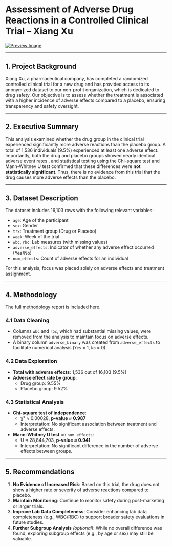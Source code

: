 # Assessment of Adverse Drug Reactions in a Controlled Clinical Trial – Xiang Xu

[![Preview Image](https://github.com/TiffanyNwanne/Assessment-of-Adverse-Drug-Reactions-in-a-Controlled-Clinical-Trial-Xiang-Xu/blob/main/Dashboard.png)](https://github.com/TiffanyNwanne/Assessment-of-Adverse-Drug-Reactions-in-a-Controlled-Clinical-Trial-Xiang-Xu/blob/main/Dashboard.png)

---

## **1. Project Background**

Xiang Xu, a pharmaceutical company, has completed a randomized controlled clinical trial for a new drug and has provided access to its anonymized dataset to our non-profit organization, which is dedicated to drug safety. Our objective is to assess whether the treatment is associated with a higher incidence of adverse effects compared to a placebo, ensuring transparency and safety oversight.

---

## **2. Executive Summary**

This analysis examined whether the drug group in the clinical trial experienced significantly more adverse reactions than the placebo group. A total of 1,536 individuals (9.5%) experienced at least one adverse effect. Importantly, both the drug and placebo groups showed nearly identical adverse event rates , and statistical testing using the Chi-square test and Mann-Whitney U test confirmed that these differences were **not statistically significant**. Thus, there is no evidence from this trial that the drug causes more adverse effects than the placebo.

---

## **3. Dataset Description**

The dataset includes 16,103 rows with the following relevant variables:

- `age`: Age of the participant
- `sex`: Gender
- `trx`: Treatment group (Drug or Placebo)
- `week`: Week of the trial
- `wbc`, `rbc`: Lab measures (with missing values)
- `adverse_effects`: Indicator of whether any adverse effect occurred (Yes/No)
- `num_effects`: Count of adverse effects for an individual

For this analysis, focus was placed solely on adverse effects and treatment assignment.

---

## **4. Methodology**
The full [methodology](https://github.com/TiffanyNwanne/Assessment-of-Adverse-Drug-Reactions-in-a-Controlled-Clinical-Trial-Xiang-Xu/blob/main/Methodology.pdf) report is included here.

### **4.1 Data Cleaning**

- Columns `wbc` and `rbc`, which had substantial missing values, were removed from the analysis to maintain focus on adverse effects.
- A binary column `adverse_binary` was created from `adverse_effects` to facilitate numerical analysis (`Yes` = 1, `No` = 0).

### **4.2 Data Exploration**

- **Total with adverse effects**: 1,536 out of 16,103 (9.5%)
- **Adverse effect rate by group**:
    - Drug group: 9.55%
    - Placebo group: 9.52%

### **4.3 Statistical Analysis**

- **Chi-square test of independence**:
    - χ² ≈ 0.00028, **p-value ≈ 0.987**
    - Interpretation: No significant association between treatment and adverse effects.
- **Mann-Whitney U test** on `num_effects`:
    - U ≈ 28,844,703, **p-value ≈ 0.941**
    - Interpretation: No significant difference in the number of adverse effects between groups.

---

## **5. Recommendations**

1. **No Evidence of Increased Risk**: Based on this trial, the drug does not show a higher rate or severity of adverse reactions compared to placebo.
2. **Maintain Monitoring**: Continue to monitor safety during post-marketing or larger trials.
3. **Improve Lab Data Completeness**: Consider enhancing lab data completeness (e.g., WBC/RBC) to support broader safety evaluations in future studies.
4. **Further Subgroup Analysis** *(optional)*: While no overall difference was found, exploring subgroup effects (e.g., by age or sex) may still be valuable.
